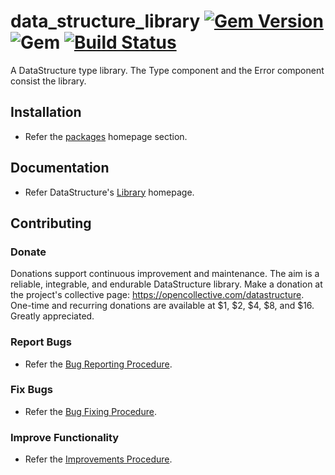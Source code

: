 # data_structure_library [![Gem Version](https://badge.fury.io/rb/data_structure_library.svg)](https://badge.fury.io/rb/data_structure_library) ![Gem](https://img.shields.io/gem/dt/data_structure_library) [![Build Status](https://travis-ci.com/Diligent-Software-LLC/data_structure_library.svg?branch=master)](https://travis-ci.com/Diligent-Software-LLC/data_structure_library)

A DataStructure type library. The Type component and the Error component consist
 the library.

## Installation

- Refer the [packages](https://docs.diligentsoftware.org/datastructure#packages)
 homepage section.

## Documentation

- Refer DataStructure's 
[Library](https://docs.diligentsoftware.org/datastructure) homepage.

## Contributing

### Donate

Donations support continuous improvement and maintenance. The aim is a reliable,
integrable, and endurable DataStructure library. Make a donation at the 
project's collective page: https://opencollective.com/datastructure. 
One-time and recurring donations are available at $1, $2, $4, $8, and $16. 
Greatly appreciated.

### Report Bugs

- Refer the [Bug Reporting Procedure](https://github.com/Diligent-Software-LLC/data_structure_library/issues/1).

### Fix Bugs

- Refer the [Bug Fixing Procedure](https://github.com/Diligent-Software-LLC/data_structure_library/issues/2).

### Improve Functionality

- Refer the [Improvements Procedure](https://github.com/Diligent-Software-LLC/data_structure_library/issues/3).
